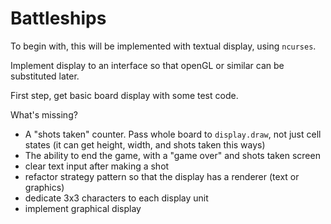 # Battleships

To begin with, this will be implemented with textual display, using `ncurses`.

Implement display to an interface so that openGL or similar can be substituted later.

First step, get basic board display with some test code.

What's missing?

* A "shots taken" counter. Pass whole board to `display.draw`, not just cell states (it can get height, width, and shots taken this ways)
* The ability to end the game, with a "game over" and shots taken screen
* clear text input after making a shot
* refactor strategy pattern so that the display has a renderer (text or graphics)
* dedicate 3x3 characters to each display unit
* implement graphical display
